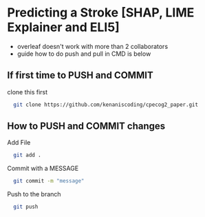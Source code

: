 # Predicting a Stroke [SHAP, LIME Explainer and ELI5]
- overleaf doesn't work with more than 2 collaborators
- guide how to do push and pull in CMD is below

## If first time to PUSH and COMMIT
clone this first
```bash
  git clone https://github.com/kenaniscoding/cpecog2_paper.git
```
## How to PUSH and COMMIT changes 
Add File
```bash
  git add .
```
Commit with a MESSAGE
```bash
  git commit -m "message"
```
Push to the branch
```bash
  git push
```

